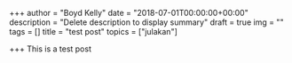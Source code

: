+++
author = "Boyd Kelly"
date = "2018-07-01T00:00:00+00:00"
description = "Delete description to display summary"
draft = true
img = ""
tags = []
title = "test post"
topics = ["julakan"]

+++
This is a test post